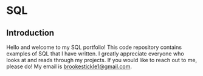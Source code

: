 # SQL
## Introduction
Hello and welcome to my SQL portfolio! This code repository contains examples of SQL that I have written. I greatly appreciate everyone who looks at and reads through my projects. If you would like to reach out to me, please do! My email is brookestickle1@gmail.com.
